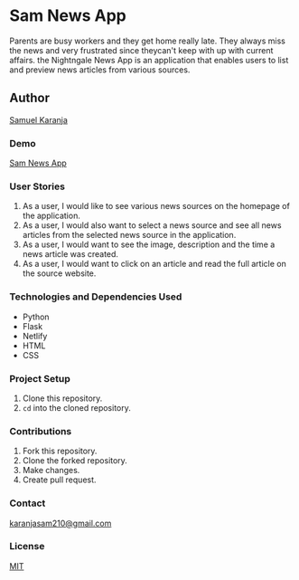 # Sam News App
Parents are busy workers and they get home really late. They always miss the news and very frustrated since theycan't keep with up with current affairs. the Nightngale News App is an application that enables users to  list and preview news articles from various sources. 

## Author
[Samuel Karanja](https://github.com/Sam-Karanja/)

### Demo
[Sam News App]()

### User Stories
1. As a user, I would like to see various news sources on the homepage of the application.
2. As a user, I would also want to select a news source and see all news articles from the selected news source in the application.
3. As a user, I would want to see the image, description and the time a news article was created.
4. As a user, I would want to click on an article and read the full article on the source website.
### Technologies and Dependencies Used
* Python
* Flask
* Netlify
* HTML
* CSS
### Project Setup 
1. Clone this repository.
2. `cd` into the cloned repository.

### Contributions
1. Fork this repository.
2. Clone the forked repository.
3. Make changes.
4. Create pull request.
### Contact
karanjasam210@gmail.com
### License
[MIT](https://choosealicense.com/licenses/mit)
